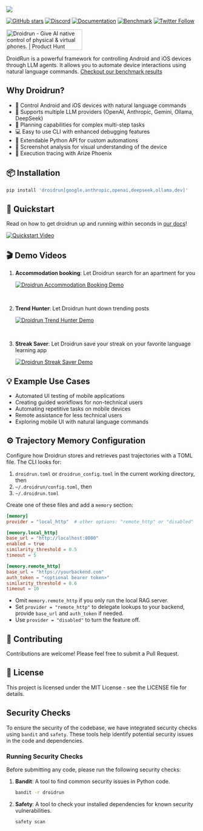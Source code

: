 <picture>
  <source media="(prefers-color-scheme: dark)" srcset="./static/droidrun-dark.png">
  <source media="(prefers-color-scheme: light)" srcset="./static/droidrun.png">
  <img src="./static/droidrun.png"  width="full">
</picture>

[![GitHub stars](https://img.shields.io/github/stars/droidrun/droidrun?style=social)](https://github.com/droidrun/droidrun/stargazers)
[![Discord](https://img.shields.io/discord/1360219330318696488?color=7289DA&label=Discord&logo=discord&logoColor=white)](https://discord.gg/ZZbKEZZkwK)
[![Documentation](https://img.shields.io/badge/Documentation-📕-blue)](https://docs.droidrun.ai)
[![Benchmark](https://img.shields.io/badge/Benchmark-🏅-teal)](https://droidrun.ai/benchmark)
[![Twitter Follow](https://img.shields.io/twitter/follow/droid_run?style=social)](https://x.com/droid_run)

<picture>
  <source media="(prefers-color-scheme: dark)" srcset="https://api.producthunt.com/widgets/embed-image/v1/top-post-badge.svg?post_id=983810&theme=dark&period=daily&t=1753948032207">
  <source media="(prefers-color-scheme: light)" srcset="https://api.producthunt.com/widgets/embed-image/v1/top-post-badge.svg?post_id=983810&theme=neutral&period=daily&t=1753948125523">
  <a href="https://www.producthunt.com/products/droidrun-framework-for-mobile-agent?embed=true&utm_source=badge-top-post-badge&utm_medium=badge&utm_source=badge-droidrun" target="_blank"><img src="https://api.producthunt.com/widgets/embed-image/v1/top-post-badge.svg?post_id=983810&theme=neutral&period=daily&t=1753948125523" alt="Droidrun - Give&#0032;AI&#0032;native&#0032;control&#0032;of&#0032;physical&#0032;&#0038;&#0032;virtual&#0032;phones&#0046; | Product Hunt" style="width: 200px; height: 54px;" width="200" height="54" /></a>
</picture>



DroidRun is a powerful framework for controlling Android and iOS devices through LLM agents. It allows you to automate device interactions using natural language commands. [Checkout our benchmark results](https://droidrun.ai/benchmark)

## Why Droidrun?

- 🤖 Control Android and iOS devices with natural language commands
- 🔀 Supports multiple LLM providers (OpenAI, Anthropic, Gemini, Ollama, DeepSeek)
- 🧠 Planning capabilities for complex multi-step tasks
- 💻 Easy to use CLI with enhanced debugging features
- 🐍 Extendable Python API for custom automations
- 📸 Screenshot analysis for visual understanding of the device
- 🫆 Execution tracing with Arize Phoenix

## 📦 Installation

```bash
pip install 'droidrun[google,anthropic,openai,deepseek,ollama,dev]'
```

## 🚀 Quickstart
Read on how to get droidrun up and running within seconds in [our docs](https://docs.droidrun.ai/v3/quickstart)!   

[![Quickstart Video](https://img.youtube.com/vi/4WT7FXJah2I/0.jpg)](https://www.youtube.com/watch?v=4WT7FXJah2I)

## 🎬 Demo Videos

1. **Accommodation booking**: Let Droidrun search for an apartment for you

   [![Droidrun Accommodation Booking Demo](https://img.youtube.com/vi/VUpCyq1PSXw/0.jpg)](https://youtu.be/VUpCyq1PSXw)

<br>

2. **Trend Hunter**: Let Droidrun hunt down trending posts

   [![Droidrun Trend Hunter Demo](https://img.youtube.com/vi/7V8S2f8PnkQ/0.jpg)](https://youtu.be/7V8S2f8PnkQ)

<br>

3. **Streak Saver**: Let Droidrun save your streak on your favorite language learning app

   [![Droidrun Streak Saver Demo](https://img.youtube.com/vi/B5q2B467HKw/0.jpg)](https://youtu.be/B5q2B467HKw)


## 💡 Example Use Cases

- Automated UI testing of mobile applications
- Creating guided workflows for non-technical users
- Automating repetitive tasks on mobile devices
- Remote assistance for less technical users
- Exploring mobile UI with natural language commands

## ⚙️ Trajectory Memory Configuration

Configure how Droidrun stores and retrieves past trajectories with a TOML file. The CLI looks for:

1. `droidrun.toml` or `droidrun_config.toml` in the current working directory, then
2. `~/.droidrun/config.toml`, then
3. `~/.droidrun.toml`

Create one of these files and add a `memory` section:

```toml
[memory]
provider = "local_http"  # other options: "remote_http" or "disabled"

[memory.local_http]
base_url = "http://localhost:8000"
enabled = true
similarity_threshold = 0.5
timeout = 5

[memory.remote_http]
base_url = "https://yourbackend.com"
auth_token = "<optional bearer token>"
similarity_threshold = 0.6
timeout = 10
```

- Omit `memory.remote_http` if you only run the local RAG server.
- Set `provider = "remote_http"` to delegate lookups to your backend, provide `base_url` and `auth_token` if needed.
- Use `provider = "disabled"` to turn the feature off.

## 👥 Contributing

Contributions are welcome! Please feel free to submit a Pull Request.

## 📄 License

This project is licensed under the MIT License - see the LICENSE file for details. 

## Security Checks

To ensure the security of the codebase, we have integrated security checks using `bandit` and `safety`. These tools help identify potential security issues in the code and dependencies.

### Running Security Checks

Before submitting any code, please run the following security checks:

1. **Bandit**: A tool to find common security issues in Python code.
   ```bash
   bandit -r droidrun
   ```

2. **Safety**: A tool to check your installed dependencies for known security vulnerabilities.
   ```bash
   safety scan
   ```
